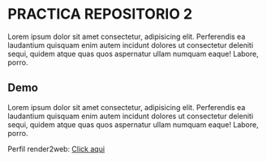 # PRACTICA REPOSITORIO 2
Lorem ipsum dolor sit amet consectetur, adipisicing elit. Perferendis ea laudantium quisquam enim autem incidunt dolores ut consectetur deleniti sequi, quidem atque quas quos aspernatur ullam numquam eaque! Labore, porro.

## Demo
Lorem ipsum dolor sit amet consectetur, adipisicing elit. Perferendis ea laudantium quisquam enim autem incidunt dolores ut consectetur deleniti sequi, quidem atque quas quos aspernatur ullam numquam eaque! Labore, porro.

Perfil render2web: [Click aqui](http://ramonalzate.com)


